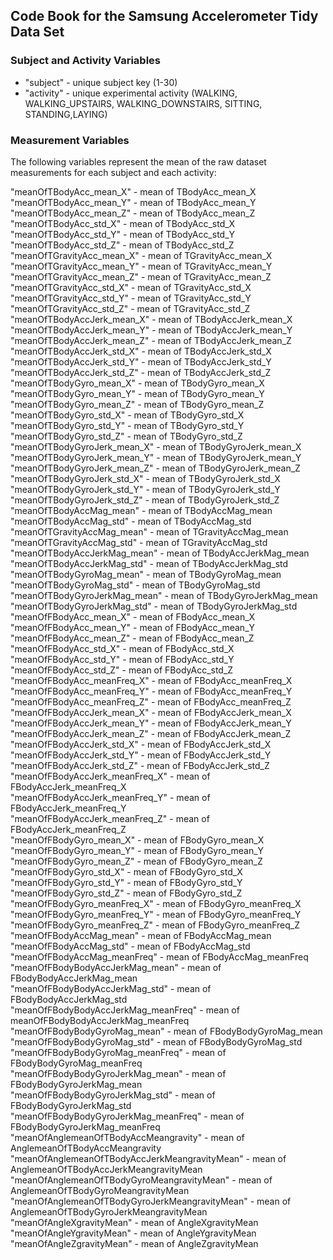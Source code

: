 ## Code Book for the Samsung Accelerometer Tidy Data Set
### Subject and Activity Variables
* "subject"                                     - unique subject key (1-30)
* "activity"                                    - unique experimental activity (WALKING, WALKING_UPSTAIRS, WALKING_DOWNSTAIRS, SITTING, STANDING,LAYING)

### Measurement Variables
The following variables represent the mean of the raw dataset measurements for each subject and each activity:

"meanOfTBodyAcc_mean_X"                         - mean of TBodyAcc_mean_X                        
"meanOfTBodyAcc_mean_Y"                         - mean of TBodyAcc_mean_Y                       
"meanOfTBodyAcc_mean_Z"                         - mean of TBodyAcc_mean_Z                      
"meanOfTBodyAcc_std_X"                          - mean of TBodyAcc_std_X                
"meanOfTBodyAcc_std_Y"                          - mean of TBodyAcc_std_Y                          
"meanOfTBodyAcc_std_Z"                          - mean of TBodyAcc_std_Z                         
"meanOfTGravityAcc_mean_X"                      - mean of TGravityAcc_mean_X                   
"meanOfTGravityAcc_mean_Y"                      - mean of TGravityAcc_mean_Y                   
"meanOfTGravityAcc_mean_Z"                      - mean of TGravityAcc_mean_Z  
"meanOfTGravityAcc_std_X"                       - mean of TGravityAcc_std_X                     
"meanOfTGravityAcc_std_Y"                       - mean of TGravityAcc_std_Y                                         
"meanOfTGravityAcc_std_Z"                       - mean of TGravityAcc_std_Z                                        
"meanOfTBodyAccJerk_mean_X"                     - mean of TBodyAccJerk_mean_X                    
"meanOfTBodyAccJerk_mean_Y"                     - mean of TBodyAccJerk_mean_Y                    
"meanOfTBodyAccJerk_mean_Z"                     - mean of TBodyAccJerk_mean_Z                     
"meanOfTBodyAccJerk_std_X"                      - mean of TBodyAccJerk_std_X                    
"meanOfTBodyAccJerk_std_Y"                      - mean of TBodyAccJerk_std_Y                      
"meanOfTBodyAccJerk_std_Z"                      - mean of TBodyAccJerk_std_Z
"meanOfTBodyGyro_mean_X"                        - mean of TBodyGyro_mean_X                    
"meanOfTBodyGyro_mean_Y"                        - mean of TBodyGyro_mean_Y                       
"meanOfTBodyGyro_mean_Z"                        - mean of TBodyGyro_mean_Z                        
"meanOfTBodyGyro_std_X"                         - mean of TBodyGyro_std_X                      
"meanOfTBodyGyro_std_Y"                         - mean of TBodyGyro_std_Y                         
"meanOfTBodyGyro_std_Z"                         - mean of TBodyGyro_std_Z                        
"meanOfTBodyGyroJerk_mean_X"                    - mean of TBodyGyroJerk_mean_X                   
"meanOfTBodyGyroJerk_mean_Y"                    - mean of TBodyGyroJerk_mean_Y                   
"meanOfTBodyGyroJerk_mean_Z"                    - mean of TBodyGyroJerk_mean_Z                    
"meanOfTBodyGyroJerk_std_X"                     - mean of TBodyGyroJerk_std_X                   
"meanOfTBodyGyroJerk_std_Y"                     - mean of TBodyGyroJerk_std_Y                    
"meanOfTBodyGyroJerk_std_Z"                     - mean of TBodyGyroJerk_std_Z                    
"meanOfTBodyAccMag_mean"                        - mean of TBodyAccMag_mean                       
"meanOfTBodyAccMag_std"                         - mean of TBodyAccMag_std                        
"meanOfTGravityAccMag_mean"                     - mean of TGravityAccMag_mean                 
"meanOfTGravityAccMag_std"                      - mean of TGravityAccMag_std                   
"meanOfTBodyAccJerkMag_mean"                    - mean of TBodyAccJerkMag_mean                   
"meanOfTBodyAccJerkMag_std"                     - mean of TBodyAccJerkMag_std                  
"meanOfTBodyGyroMag_mean"                       - mean of TBodyGyroMag_mean                    
"meanOfTBodyGyroMag_std"                        - mean of TBodyGyroMag_std                     
"meanOfTBodyGyroJerkMag_mean"                   - mean of TBodyGyroJerkMag_mean               
"meanOfTBodyGyroJerkMag_std"                    - mean of TBodyGyroJerkMag_std                 
"meanOfFBodyAcc_mean_X"                         - mean of FBodyAcc_mean_X                      
"meanOfFBodyAcc_mean_Y"                         - mean of FBodyAcc_mean_Y                     
"meanOfFBodyAcc_mean_Z"                         - mean of FBodyAcc_mean_Z                     
"meanOfFBodyAcc_std_X"                          - mean of FBodyAcc_std_X                     
"meanOfFBodyAcc_std_Y"                          - mean of FBodyAcc_std_Y                         
"meanOfFBodyAcc_std_Z"                          - mean of FBodyAcc_std_Z                       
"meanOfFBodyAcc_meanFreq_X"                     - mean of FBodyAcc_meanFreq_X               
"meanOfFBodyAcc_meanFreq_Y"                     - mean of FBodyAcc_meanFreq_Y                    
"meanOfFBodyAcc_meanFreq_Z"                     - mean of FBodyAcc_meanFreq_Z                     
"meanOfFBodyAccJerk_mean_X"                     - mean of FBodyAccJerk_mean_X                  
"meanOfFBodyAccJerk_mean_Y"                     - mean of FBodyAccJerk_mean_Y                     
"meanOfFBodyAccJerk_mean_Z"                     - mean of FBodyAccJerk_mean_Z                    
"meanOfFBodyAccJerk_std_X"                      - mean of FBodyAccJerk_std_X                    
"meanOfFBodyAccJerk_std_Y"                      - mean of FBodyAccJerk_std_Y                     
"meanOfFBodyAccJerk_std_Z"                      - mean of FBodyAccJerk_std_Z                      
"meanOfFBodyAccJerk_meanFreq_X"                 - mean of FBodyAccJerk_meanFreq_X              
"meanOfFBodyAccJerk_meanFreq_Y"                 - mean of FBodyAccJerk_meanFreq_Y                 
"meanOfFBodyAccJerk_meanFreq_Z"                 - mean of FBodyAccJerk_meanFreq_Z                
"meanOfFBodyGyro_mean_X"                        - mean of FBodyGyro_mean_X                      
"meanOfFBodyGyro_mean_Y"                        - mean of FBodyGyro_mean_Y                      
"meanOfFBodyGyro_mean_Z"                        - mean of FBodyGyro_mean_Z                        
"meanOfFBodyGyro_std_X"                         - mean of FBodyGyro_std_X                       
"meanOfFBodyGyro_std_Y"                         - mean of FBodyGyro_std_Y                        
"meanOfFBodyGyro_std_Z"                         - mean of FBodyGyro_std_Z                        
"meanOfFBodyGyro_meanFreq_X"                    - mean of FBodyGyro_meanFreq_X                   
"meanOfFBodyGyro_meanFreq_Y"                    - mean of FBodyGyro_meanFreq_Y                  
"meanOfFBodyGyro_meanFreq_Z"                    - mean of FBodyGyro_meanFreq_Z                 
"meanOfFBodyAccMag_mean"                        - mean of FBodyAccMag_mean                      
"meanOfFBodyAccMag_std"                         - mean of FBodyAccMag_std                       
"meanOfFBodyAccMag_meanFreq"                    - mean of FBodyAccMag_meanFreq                 
"meanOfFBodyBodyAccJerkMag_mean"                - mean of FBodyBodyAccJerkMag_mean               
"meanOfFBodyBodyAccJerkMag_std"                 - mean of FBodyBodyAccJerkMag_std              
"meanOfFBodyBodyAccJerkMag_meanFreq"            - mean of meanOfFBodyBodyAccJerkMag_meanFreq          
"meanOfFBodyBodyGyroMag_mean"                   - mean of FBodyBodyGyroMag_mean              
"meanOfFBodyBodyGyroMag_std"                    - mean of FBodyBodyGyroMag_std                   
"meanOfFBodyBodyGyroMag_meanFreq"               - mean of FBodyBodyGyroMag_meanFreq            
"meanOfFBodyBodyGyroJerkMag_mean"               - mean of FBodyBodyGyroJerkMag_mean             
"meanOfFBodyBodyGyroJerkMag_std"                - mean of FBodyBodyGyroJerkMag_std            
"meanOfFBodyBodyGyroJerkMag_meanFreq"           - mean of FBodyBodyGyroJerkMag_meanFreq          
"meanOfAnglemeanOfTBodyAccMeangravity"          - mean of AnglemeanOfTBodyAccMeangravity       
"meanOfAnglemeanOfTBodyAccJerkMeangravityMean"  - mean of AnglemeanOfTBodyAccJerkMeangravityMean 
"meanOfAnglemeanOfTBodyGyroMeangravityMean"     - mean of AnglemeanOfTBodyGyroMeangravityMean  
"meanOfAnglemeanOfTBodyGyroJerkMeangravityMean" - mean of AnglemeanOfTBodyGyroJerkMeangravityMean
"meanOfAngleXgravityMean"                       - mean of AngleXgravityMean                     
"meanOfAngleYgravityMean"                       - mean of AngleYgravityMean                       
"meanOfAngleZgravityMean"                       - mean of AngleZgravityMean   
